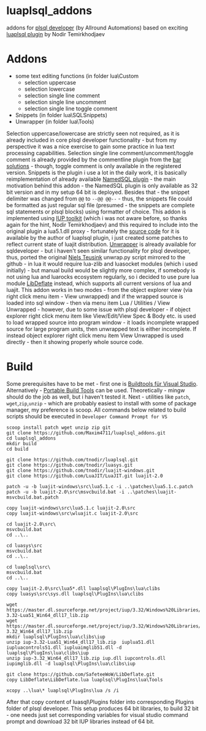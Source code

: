 # luaplsql_addons

addons for [plsql developer](https://www.allroundautomations.com/products/pl-sql-developer/) (by Allround Automations) 
based on exciting [luaplsql plugin](https://github.com/tnodir/luaplsql.git) by Nodir Temirkhodjaev 
# Addons
* some text editing functions (in folder lua\Custom
  - selection uppercase
  - selection lowercase
  - selection single line comment
  - selection single line uncomment
  - selection single line toggle comment
* Snippets (in folder lua\SQLSnippets)
* Unwrapper (in folder lua\Tools)

Selection uppercase/lowercase are strictly seen not required, as it is already included in core plsql developer functionality - but from my perspective it was a nice exercise to gain some practice in lua text processing capabilities. Selection single line comment/uncomment/toggle comment is already provided by the commentline plugin from the [bar solutions](https://www.bar-solutions.com/plugins.php) - though, toggle comment is only available in the registered version. Snippets is the plugin i use a lot in the daily work, it is basically reimplementation of already available [NamedSQL plugin](https://www.allroundautomations.com/products/pl-sql-developer/plug-ins/) - the main motivation behind this addon - the NamedSQL plugin is only available as 32 bit version and in my setup 64 bit is deployed. Besides that - the snippet delimiter was changed from `@@` to `--@@ @@--` - thus, the snippets file could be formatted as just regular sql file (presumed - the snippets are complete sql statements or plsql blocks) using formatter of choice. This addon is implemented using [IUP toolkit](https://www.tecgraf.puc-rio.br/iup/) (which i was not aware before, so thanks again for the hint, Nodir Temirkhodjaev) and this required to include into the original plugin a lua5.1.dll proxy - fortunately the [source code](https://github.com/tnodir/luajit-windows.git) for it is available by the author of luaplsql plugin, i just created some patches to reflect current state of luajit distribution.
[Unwrapper](https://github.com/Trivadis/plsql-unwrapper-sqldev.git) is already available for sqldeveloper - but i haven't seen similar functionality for plsql developer, thus, ported the original [Niels Teusink](https://github.com/DarkAngelStrike/UnwrapperPLSQL.git) unwrap.py script mirrored to the github - in lua it would require lua-zlib and luasocket modules (which i used initially) - but manual build would be slightly more complex, if somebody is not using lua and luarocks ecosystem regularly, so i decided to use pure lua module [LibDeflate](https://github.com/SafeteeWoW/LibDeflate.git) instead, which supports all current versions of lua and luajit. This addon works in two modes - from the object explorer view (via right click menu item - View unwrapped) and if the wrapped source is loaded into sql window - then via menu item Lua / Utilities / View Unwrapped - however, due to some issue with plsql developer - if object explorer right click menu item like View/Edit/View Spec & Body etc. is used to load wrapped source into program window - it loads incomplete wrapped source for large program units, then unwrapped text is either incomplete. If instead object explorer right click menu item View Unwrapped is used directly - then it showing properly whole source code.

# Build
Some prerequisites have to be met - first one is [Buildtools für Visual Studio](https://visualstudio.microsoft.com/de/downloads/?q=build+tools). Alternatively - [Portable Build Tools](https://github.com/Data-Oriented-House/PortableBuildTools.git) can be used. Theoretically - mingw should do the job as well, but i haven't tested it. Next - utilities like `patch`, `wget`,`zip`,`unzip` - which are probably easiest to install with some of package manager, my preference is scoop. All commands below related to build scripts should be executed in `Developer Command Prompt for VS`

```batch
scoop install patch wget unzip zip git
git clone https://github.com/Maxim4711/luaplsql_addons.git
cd luaplsql_addons
mkdir build
cd build

git clone https://github.com/tnodir/luaplsql.git
git clone https://github.com/tnodir/luasys.git
git clone https://github.com/tnodir/luajit-windows.git
git clone https://github.com/LuaJIT/LuaJIT.git luajit-2.0

patch -u -b luajit-windows\src\lua5.1.c -i ..\patches\lua5.1.c.patch
patch -u -b luajit-2.0\src\msvcbuild.bat -i ..\patches\luajit-msvcbuild.bat.patch

copy luajit-windows\src\lua5.1.c luajit-2.0\src
copy luajit-windows\src\wluajit.c luajit-2.0\src

cd luajit-2.0\src\
msvcbuild.bat
cd ..\..

cd luasys\src
msvcbuild.bat
cd ..\..

cd luaplsql\src\
msvcbuild.bat
cd ..\..

copy luajit-2.0\src\lua5*.dll luaplsql\PlugIns\lua\clibs
copy luasys\src\sys.dll luaplsql\PlugIns\lua\clibs

wget https://master.dl.sourceforge.net/project/iup/3.32/Windows%20Libraries/Dynamic/Lua51/iup-3.32-Lua51_Win64_dll17_lib.zip
wget https://master.dl.sourceforge.net/project/iup/3.32/Windows%20Libraries/Dynamic/iup-3.32_Win64_dll17_lib.zip
mkdir luaplsql\PlugIns\lua\clibs\iup
unzip iup-3.32-Lua51_Win64_dll17_lib.zip  iuplua51.dll iupluacontrols51.dll iupluaimglib51.dll -d luaplsql\PlugIns\lua\clibs\iup
unzip iup-3.32_Win64_dll17_lib.zip iup.dll iupcontrols.dll iupimglib.dll -d luaplsql\PlugIns\lua\clibs\iup

git clone https://github.com/SafeteeWoW/LibDeflate.git
copy LibDeflate\LibDeflate.lua luaplsql\PlugIns\lua\Tools

xcopy ..\lua\* luaplsql\PlugIns\lua /s /i
```
After that copy content of luasql\Plugins folder into corresponding Plugins folder of plsql developer. This setup produces 64 bit libraries, to build 32 bit - one needs just set corresponding variables for visual studio command prompt and download 32 bit IUP libraries instead of 64 bit.
